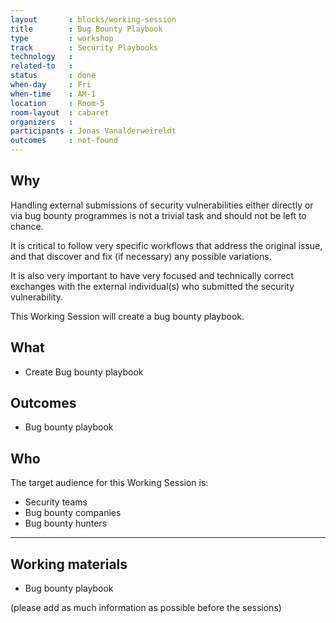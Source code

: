 ```yaml
---
layout       : blocks/working-session
title        : Bug Bounty Playbook
type         : workshop
track        : Security Playbooks
technology   :
related-to   :
status       : done
when-day     : Fri
when-time    : AM-1
location     : Room-5
room-layout  : cabaret
organizers   :
participants : Jonas Vanalderweireldt
outcomes     : not-found
---
```


## Why

Handling external submissions of security vulnerabilities either directly or via bug bounty programmes is not a trivial task and should not be left to chance.

It is critical to follow very specific workflows that address the original issue, and that discover and fix (if necessary) any possible variations.

It is also very important to have very focused and technically correct exchanges with the external individual(s) who submitted the security vulnerability.

This Working Session will create a bug bounty playbook.

## What

 - Create Bug bounty playbook

## Outcomes

- Bug bounty playbook

## Who

The target audience for this Working Session is:

 - Security teams
 - Bug bounty companies
 - Bug bounty hunters

---

## Working materials

- Bug bounty playbook

(please add as much information as possible before the sessions)
